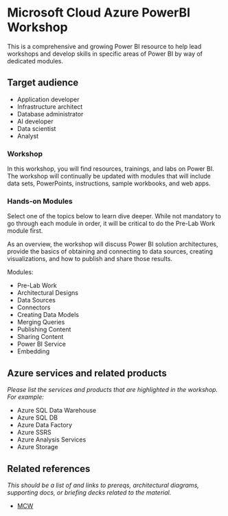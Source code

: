 # Microsoft Cloud Azure PowerBI Workshop
This is a comprehensive and growing Power BI resource to help lead workshops and develop skills in specific areas of Power BI by way of dedicated modules.

## Target audience
-	Application developer
-	Infrastructure architect
-	Database administrator
-	AI developer
-	Data scientist
- Analyst

### Workshop
In this workshop, you will find resources, trainings, and labs on Power BI.  The workshop will continually be updated with modules that will include data sets, PowerPoints, instructions, sample workbooks, and web apps. 

### Hands-on Modules
Select one of the topics below to learn dive deeper.  While not mandatory to go through each module in order, it will be critical to do the Pre-Lab Work module first.  

As an overview, the workshop will discuss Power BI solution architectures, provide the basics of obtaining and connecting to data sources, creating visualizations, and how to publish and share those results. 

Modules:
-	Pre-Lab Work
-	Architectural Designs
-	Data Sources
-	Connectors
-	Creating Data Models
-	Merging Queries
-	Publishing Content
-	Sharing Content
-	Power BI Service
-	Embedding

## Azure services and related products
*Please list the services and products that are highlighted in the workshop. For example:*
-	Azure SQL Data Warehouse
-	Azure SQL DB
-	Azure Data Factory
-	Azure SSRS
-	Azure Analysis Services
-	Azure Storage


## Related references
*This should be a list of and links to prereqs, architectural diagrams, supporting docs, or briefing decks related to the material.* 
- [MCW](https://github.com/Microsoft/MCW)
